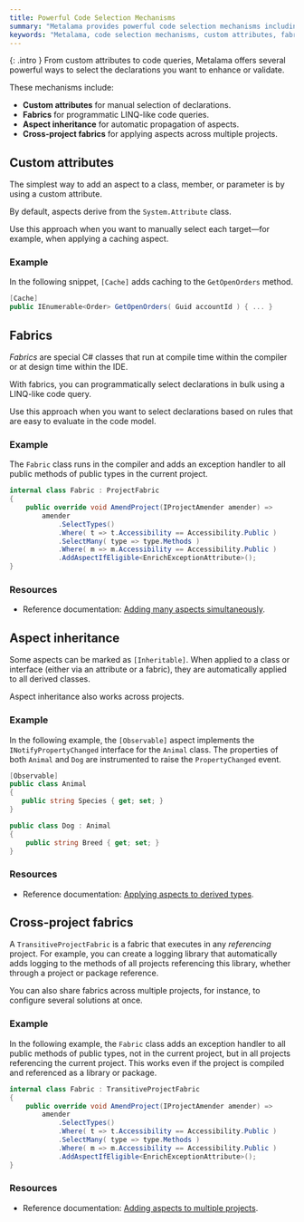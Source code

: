 ```yaml
---
title: Powerful Code Selection Mechanisms
summary: "Metalama provides powerful code selection mechanisms including custom attributes, fabrics, aspect inheritance, and cross-project fabrics for enhancing or validating declarations."
keywords: "Metalama, code selection mechanisms, custom attributes, fabrics, aspect inheritance, cross-project fabrics, .NET programming, enhance declarations, validate declarations, LINQ-like queries, compile time"
---
```


{: .intro }
From custom attributes to code queries, Metalama offers several powerful ways to select the declarations you want to enhance or validate.

These mechanisms include:

* **Custom attributes** for manual selection of declarations.
* **Fabrics** for programmatic LINQ-like code queries.
* **Aspect inheritance** for automatic propagation of aspects.
* **Cross-project fabrics** for applying aspects across multiple projects.

## Custom attributes

The simplest way to add an aspect to a class, member, or parameter is by using a custom attribute.

By default, aspects derive from the `System.Attribute` class.

Use this approach when you want to manually select each target—for example, when applying a caching aspect.

### Example

In the following snippet, `[Cache]` adds caching to the `GetOpenOrders` method.

```csharp
[Cache]
public IEnumerable<Order> GetOpenOrders( Guid accountId ) { ... }
```

## Fabrics

_Fabrics_ are special C# classes that run at compile time within the compiler or at design time within the IDE.

With fabrics, you can programmatically select declarations in bulk using a LINQ-like code query.

Use this approach when you want to select declarations based on rules that are easy to evaluate in the code model.

### Example

The `Fabric` class runs in the compiler and adds an exception handler to all public methods of public types in the current project.

```csharp
internal class Fabric : ProjectFabric
{
    public override void AmendProject(IProjectAmender amender) =>
        amender
            .SelectTypes()
            .Where( t => t.Accessibility == Accessibility.Public )
            .SelectMany( type => type.Methods )
            .Where( m => m.Accessibility == Accessibility.Public )
            .AddAspectIfEligible<EnrichExceptionAttribute>();
}
```

### Resources

* Reference documentation: [Adding many aspects simultaneously](https://doc.metalama.net/conceptual/using/adding-aspects-with-fabrics).

## Aspect inheritance

Some aspects can be marked as `[Inheritable]`. When applied to a class or interface (either via an attribute or a fabric), they are automatically applied to all derived classes.

Aspect inheritance also works across projects.

### Example

In the following example, the `[Observable]` aspect implements the `INotifyPropertyChanged` interface for the `Animal` class. The properties of both `Animal` and `Dog` are instrumented to raise the `PropertyChanged` event.

```csharp
[Observable]
public class Animal
{
   public string Species { get; set; }
}

public class Dog : Animal
{
    public string Breed { get; set; }
}
```

### Resources

* Reference documentation: [Applying aspects to derived types](https://doc.metalama.net/conceptual/aspects/aspect-inheritance).

## Cross-project fabrics

A `TransitiveProjectFabric` is a fabric that executes in any _referencing_ project. For example, you can create a logging library that automatically adds logging to the methods of all projects referencing this library, whether through a project or package reference.

You can also share fabrics across multiple projects, for instance, to configure several solutions at once.

### Example

In the following example, the `Fabric` class adds an exception handler to all public methods of public types, not in the current project, but in all projects referencing the current project. This works even if the project is compiled and referenced as a library or package.

```csharp
internal class Fabric : TransitiveProjectFabric
{
    public override void AmendProject(IProjectAmender amender) =>
        amender
            .SelectTypes()
            .Where( t => t.Accessibility == Accessibility.Public )
            .SelectMany( type => type.Methods )
            .Where( m => m.Accessibility == Accessibility.Public )
            .AddAspectIfEligible<EnrichExceptionAttribute>();
}
```

### Resources

* Reference documentation: [Adding aspects to multiple projects](https://doc.metalama.net/conceptual/using/amending-many-projects).


